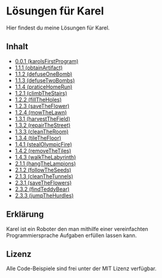 # Lösungen für Karel
Hier findest du meine Lösungen für Karel.

## Inhalt
  - [0.0.1 (karolsFirstProgram)](https://github.com/benediktfrickenstein/carel-soloutions/blob/main/0.0.1%20karelsFirstProgram/solution.karel)
  - [1.1.1 (obtainArtifact)](https://github.com/benediktfrickenstein/carel-soloutions/blob/main/1.1.1%20obtainArtifact/solution.karel)
  - [1.1.2 (defuseOneBomb)](https://github.com/benediktfrickenstein/carel-soloutions/blob/main/1.1.2%20defuseOneBomb/solution.karel)
  - [1.1.3 (defuseTwoBombs)](https://github.com/benediktfrickenstein/carel-soloutions/blob/main/1.1.3%20defuseTwoBombs/solution.karel)
  - [1.1.4 (praticeHomeRun)](https://github.com/benediktfrickenstein/carel-soloutions/blob/main/1.1.4%20praticeHomeRun/solution.karel)
  - [1.2.1 (climbTheStairs)](https://github.com/benediktfrickenstein/carel-soloutions/blob/main/1.2.1%20climbTheStairs/solution.karel)
  - [1.2.2 (fillTheHoles)](https://github.com/benediktfrickenstein/carel-soloutions/blob/main/1.2.2%20fillTheHoles/solution.karel)
  - [1.2.3 (saveTheFlower)](https://github.com/benediktfrickenstein/carel-soloutions/blob/main/1.2.3%20saveTheFlower/solution.karel)
  - [1.2.4 (mowTheLawn)](https://github.com/benediktfrickenstein/carel-soloutions/blob/main/1.2.4%20mowTheLawn/solution.karel)
  - [1.3.1 (harvestTheField)](https://github.com/benediktfrickenstein/carel-soloutions/blob/main/1.3.1%20harvestTheField/solution.karel)
  - [1.3.2 (repairTheStreet)](https://github.com/benediktfrickenstein/carel-soloutions/blob/main/1.3.2%20repairTheStreet/solution.karel)
  - [1.3.3 (cleanTheRoom)](https://github.com/benediktfrickenstein/carel-soloutions/blob/main/1.3.3%20cleanTheRoom/solution.karel)
  - [1.3.4 (tileTheFloor)](https://github.com/benediktfrickenstein/carel-soloutions/blob/main/1.3.4%20tileTheFloor/solution.karel)
  - [1.4.1 (stealOlympicFire)](https://github.com/benediktfrickenstein/carel-soloutions/blob/main/1.4.1%20stealOlympicFire/solution.karel)
  - [1.4.2 (removeTheTiles)](https://github.com/benediktfrickenstein/carel-soloutions/blob/main/1.4.2%20removeTheTiles/solution.karel)
  - [1.4.3 (walkTheLabyrinth)](https://github.com/benediktfrickenstein/carel-soloutions/blob/main/1.4.3%20walkTheLabyrinth/solution.karel)
  - [2.1.1 (hangTheLampions)](https://github.com/benediktfrickenstein/carel-soloutions/blob/main/2.1.1%20hangTheLampions/solution.karel)
  - [2.1.2 (followTheSeeds)](https://github.com/benediktfrickenstein/carel-soloutions/blob/main/2.1.2%20followTheSeeds/solution.karel)
  - [2.1.3 (cleanTheTunnels)](https://github.com/benediktfrickenstein/carel-soloutions/blob/main/2.1.3%20cleanTheTunnels/solution.karel)
  - [2.3.1 (saveTheFlowers)](https://github.com/benediktfrickenstein/carel-soloutions/blob/main/2.3.1%20saveTheFlowers/solution.karel)
  - [2.3.2 (findTeddyBear)](https://github.com/benediktfrickenstein/carel-soloutions/blob/main/2.3.2%20findTeddyBear/solution.karel)
  - [2.3.3 (jumpTheHurdles)](https://github.com/benediktfrickenstein/carel-soloutions/blob/main/2.3.3%20jumpTheHurdles/solution.karel)
  
## Erklärung
  
  Karel ist ein Roboter den man mithilfe einer vereinfachten Programmiersprache Aufgaben erfüllen lassen kann.

## Lizenz

Alle Code-Beispiele sind frei unter der MIT Lizenz verfügbar.
